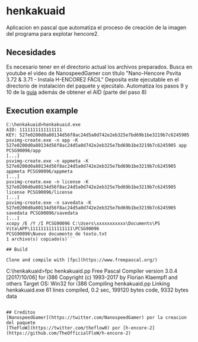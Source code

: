 # henkakuaid

Aplicacion en pascal que automatiza el proceso de creación de la imagen del programa para explotar hencore2.

## Necesidades
Es necesario tener en el directorio actual los archivos preparados. Busca en youtube el video de NanospeedGamer con título "Nano-Hencore Psvita 3.72 & 3.71 - Instala H-ENCORE2 FÁCIL"
Deposita este ejecutable en el directorio de instalación del paquete y ejecútalo.
Automatiza los pasos 9 y 10 de la [guia](https://github.com/TheOfficialFloW/h-encore-2) además de obtener el AID (parte del paso 8)

## Execution example

```
C:\henkakuaid>henkakuaid.exe
AID: 1111111111111111
KEY: 527e0200d0a80134d56f8ac24d5a0d742e2eb325e7bd69b1be3219b7c6245905
psvimg-create.exe -n app -K 527e0200d0a80134d56f8ac24d5a0d742e2eb325e7bd69b1be3219b7c6245905 app PCSG90096/app
[...]
psvimg-create.exe -n appmeta -K 527e0200d0a80134d56f8ac24d5a0d742e2eb325e7bd69b1be3219b7c6245905 appmeta PCSG90096/appmeta
[...]
psvimg-create.exe -n license -K 527e0200d0a80134d56f8ac24d5a0d742e2eb325e7bd69b1be3219b7c6245905 license PCSG90096/license
[...]
psvimg-create.exe -n savedata -K 527e0200d0a80134d56f8ac24d5a0d742e2eb325e7bd69b1be3219b7c6245905 savedata PCSG90096/savedata
[...]
xcopy /E /Y /I PCSG90096 C:\Users\xxxxxxxxxxx\Documents\PS Vita\APP\1111111111111111\PCSG90096
PCSG90096\Nuevo documento de texto.txt
1 archivo(s) copiado(s)```

## Build

Clone and compile with [fpc](https://www.freepascal.org/)

```
C:\henkakuaid>fpc henkakuaid.pp
Free Pascal Compiler version 3.0.4 [2017/10/06] for i386
Copyright (c) 1993-2017 by Florian Klaempfl and others
Target OS: Win32 for i386
Compiling henkakuaid.pp
Linking henkakuaid.exe
61 lines compiled, 0.2 sec, 199120 bytes code, 9332 bytes data
```

## Creditos
[NanospeedGamer](https://twitter.com/NanospeedGamer) por la creacion del paquete
[TheFloW](https://twitter.com/theflow0) por [h-encore-2](https://github.com/TheOfficialFloW/h-encore-2)